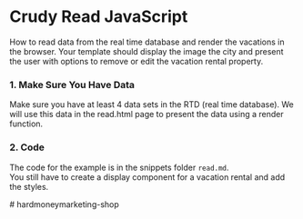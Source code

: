 # Crudy Read JavaScript
How to read data from the real time database and render the vacations in the browser. Your template should display the image the city and present the user with options to remove or edit the vacation rental property.


 
### 1. Make Sure You Have Data
Make sure you have at least 4 data sets in the RTD (real time database). We will use this data in the read.html page to present the data using a render function.


### 2. Code
The code for the example is in the snippets folder ```read.md```.  
You still have to create a display component for a vacation rental and add the styles.
 
 




#   h a r d m o n e y m a r k e t i n g - s h o p  
 